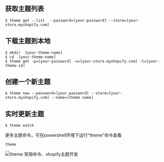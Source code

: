 ## 获取主题列表

```
$ theme get --list  --password=[your-password] --store=[your-store.myshopify.com]
```

## 下载主题到本地

```
$ mkdir  [your-theme-name]
$ cd  [your-theme-name]
$ theme get -p=[your-password] -s=[your-store.myshopify.com] -t=[your-theme-id]
```

## 创建一个新主题

```
$ theme new --password=[your-password] --store=[your-store.myshopify.com] --name=[theme name]
```

## 实时更新主题

```
$ theme watch
```

更多主题命令，可在powershell环境下运行"theme"命令查看

```
theme
```

![theme 常用命令、shopify主题开发](/assets/import5.png)

